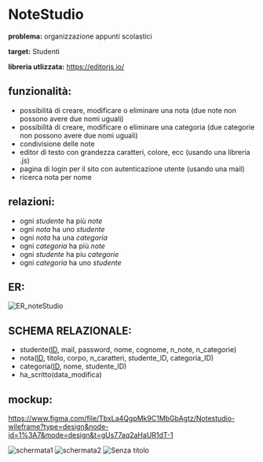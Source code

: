 # NoteStudio
**problema:**
organizzazione appunti scolastici

**target:**
Studenti

**libreria utlizzata:**
https://editorjs.io/

## funzionalità:
 - possibilità di creare, modificare o eliminare una nota (due note non possono avere due nomi uguali)
 - possibilità di creare, modificare o eliminare una categoria (due categorie non possono avere due nomi uguali)
 - condivisione delle note
 - editor di testo con grandezza caratteri, colore, ecc (usando una libreria .js)
 - pagina di login per il sito con autenticazione utente (usando una mail)
 - ricerca nota per nome


## relazioni:
- ogni *studente* ha più *note*
- ogni *nota* ha uno *studente*
- ogni *nota* ha una *categoria*
- ogni *categoria* ha più *note*
- ogni *studente* ha piu *categorie*
- ogni *categoria* ha uno *studente*

## ER:

![ER_noteStudio](https://github.com/Gavoci/NoteStudio/assets/101709194/694c6fde-70ab-4962-a75b-376494c15253)
## SCHEMA RELAZIONALE:
- studente(<ins>ID</ins>, mail, password, nome, cognome, n_note, n_categorie)
- nota(<ins>ID</ins>, titolo, corpo, n_caratteri, studente_ID, categoria_ID)
- categoria(<ins>ID</ins>, nome, studente_ID)
- ha_scritto(data_modifica)


## mockup:

https://www.figma.com/file/TbxLa4QgpMk9C1MbGbAgtz/Notestudio-wileframe?type=design&node-id=1%3A7&mode=design&t=gUs77aq2aHaUR1dT-1

![schermata1](https://github.com/Gavoci/NoteStudio/assets/101709194/5d94a826-d637-4037-9441-cb52646ae55f)
![schermata2](https://github.com/Gavoci/NoteStudio/assets/101709194/65e21f65-d979-4ff8-ae49-67863fedd6b2)
![Senza titolo](https://github.com/Gavoci/NoteStudio/assets/101709194/d3f852ca-a1b4-452f-9c73-0a919fc7b437)


